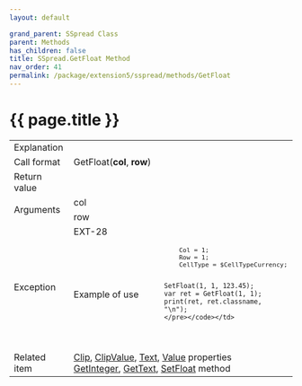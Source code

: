 ```yaml
---
layout: default

grand_parent: SSpread Class
parent: Methods
has_children: false
title: SSpread.GetFloat Method
nav_order: 41
permalink: /package/extension5/sspread/methods/GetFloat
---
```

# {{ page.title }}

<table>
  <tr>
    <td>Explanation</td>
    <td colspan="2"></td>
  </tr>
  <tr>
    <td>Call format</td>
    <td colspan="2">GetFloat(<b>col</b>, <b>row</b>)</td>
  </tr>
  <tr>
    <td>Return value</td>
    <td colspan="2"></td>
  </tr>  
  <tr>
    <td rowspan="2">Arguments</td>
    <td>col</td>
    <td></td>
  </tr>
  <tr>
    <td>row</td>
    <td></td>
  </tr>
  <tr>
    <td rowspan="2">Exception</td>
    <td>EXT-28</td>
    <td></td>
  </tr>
  <tr>
    <td>Example of use</td>
    <td colspan="2"><code><pre>
    Col = 1;
    Row = 1;
    CellType = $CellTypeCurrency;
    
    SetFloat(1, 1, 123.45);
    var ret = GetFloat(1, 1);
    print(ret, ret.classname, "\n");
    </pre></code></td>
  </tr>
  <tr>
    <td>Related item</td>
    <td colspan="2"><a href="/package/extension5/sspread/properties/Clip">Clip</a>, <a href="/package/extension5/sspread/properties/ClipValue">ClipValue</a>, <a href="/package/extension5/sspread/properties/text">Text</a>, <a href="/package/extension5/sspread/properties/Value">Value</a> properties<br><a href="/package/extension5/sspread/methods/GetInteger">GetInteger</a>, <a href="/package/extension5/sspread/methods/GetText">GetText</a>, <a href="/package/extension5/sspread/methods/SetFloat">SetFloat</a> method</td>
  </tr>
</table>
